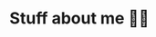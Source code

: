 ---
title: Stuff about me 😵‍💫
menu:
  sidebar:
    name: Stuff about me 😵‍💫
    identifier: about-me
    weight: 2
---  